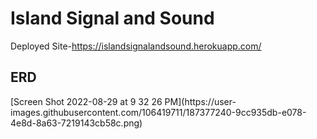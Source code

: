 <h1>Island Signal and Sound</h1>

Deployed Site-https://islandsignalandsound.herokuapp.com/


<h2>ERD</h2>
[Screen Shot 2022-08-29 at 9 32 26 PM](https://user-images.githubusercontent.com/106419711/187377240-9cc935db-e078-4e8d-8a63-7219143cb58c.png)

